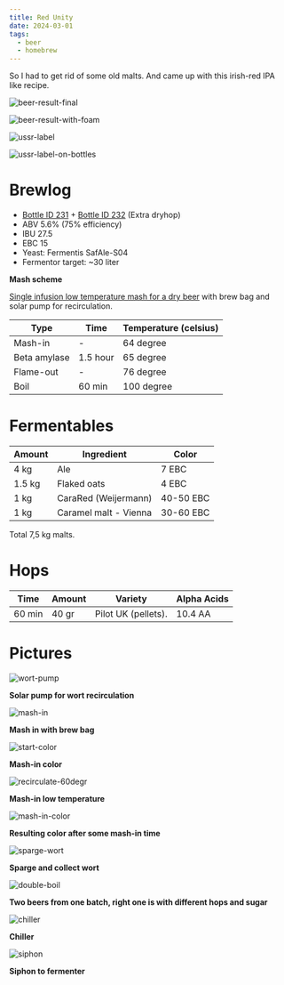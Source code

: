 ```yaml
---
title: Red Unity
date: 2024-03-01
tags:
  - beer
  - homebrew
---
```


So I had to get rid of some old malts. And came up with this irish-red IPA like recipe.

![beer-result-final](/images/red-unity/IMG_5951.jpg)

![beer-result-with-foam](/images/red-unity/IMG_5846.jpg)

![ussr-label](/images/red-unity/IMG_E5791.jpg)

![ussr-label-on-bottles](/images/red-unity/IMG_E5799.jpg)

# Brewlog

- [Bottle ID 231](/post/beer-cellar/) + [Bottle ID 232](/post/beer-cellar/) (Extra dryhop)
- ABV 5.6% (75% efficiency)
- IBU 27.5
- EBC 15
- Yeast: Fermentis SafAle-S04
- Fermentor target: ~30 liter

**Mash scheme**

[Single infusion low temperature mash for a dry beer](https://beerandgardeningjournal.com/mash-method-i/) with brew bag and solar pump for recirculation.

| Type          | Time      | Temperature (celsius) |
| ------------- | --------- | --------------------- |
| Mash-in       | -         | 64 degree             |
| Beta amylase  | 1.5 hour  | 65 degree             |
| Flame-out     | -         | 76 degree             |
| Boil          | 60 min    | 100 degree            |

# Fermentables

| Amount     | Ingredient                         | Color      |
| ---------- | ---------------------------------- | ---------- |
| 4 kg       | Ale                                | 7 EBC      |
| 1.5 kg     | Flaked oats                        | 4 EBC      |
| 1 kg       | CaraRed (Weijermann)               | 40-50 EBC  |
| 1 kg       | Caramel malt - Vienna              | 30-60 EBC  |

Total 7,5 kg malts.

# Hops

| Time   | Amount | Variety                               | Alpha Acids |
| ------ | ------ | ------------------------------------- | ----------- |
| 60 min | 40 gr  | Pilot UK (pellets).                   | 10.4 AA     |

# Pictures

![wort-pump](/images/red-unity/IMG_5545.jpeg)

**Solar pump for wort recirculation**

![mash-in](/images/red-unity/IMG_5546.jpeg)

**Mash in with brew bag**

![start-color](/images/red-unity/IMG_5547.jpeg)

**Mash-in color**

![recirculate-60degr](/images/red-unity/IMG_5550.jpeg)

**Mash-in low temperature**

![mash-in-color](/images/red-unity/IMG_5555.jpeg)

**Resulting color after some mash-in time**

![sparge-wort](/images/red-unity/IMG_5558.jpeg)

**Sparge and collect wort**

![double-boil](/images/red-unity/IMG_5560.jpeg)

**Two beers from one batch, right one is with different hops and sugar**

![chiller](/images/red-unity/IMG_5561.jpeg)

**Chiller**

![siphon](/images/red-unity/IMG_5562.jpeg)

**Siphon to fermenter**
